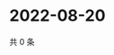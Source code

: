 # 2022-08-20

共 0 条

<!-- BEGIN WEIBO -->
<!-- 最后更新时间 Sat Aug 20 2022 00:24:25 GMT+0800 (China Standard Time) -->

<!-- END WEIBO -->
